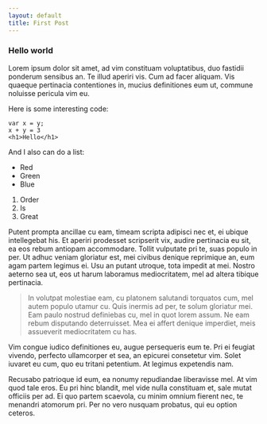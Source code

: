 ```yaml
---
layout: default
title: First Post
---
```


### Hello world
Lorem ipsum dolor sit amet, ad vim constituam voluptatibus, duo fastidii ponderum sensibus an. Te illud aperiri vis. Cum ad facer aliquam. Vis quaeque pertinacia contentiones in, mucius definitiones eum ut, commune noluisse pericula vim eu.

Here is some interesting code:

    var x = y;
    x + y = 3
    <h1>Hello</h1>

And I also can do a list:

* Red
* Green
* Blue

1. Order
2. Is 
3. Great
    
Putent prompta ancillae cu eam, timeam scripta adipisci nec et, ei ubique intellegebat his. Et aperiri prodesset scripserit vix, audire pertinacia eu sit, ea eos rebum antiopam accommodare. Tollit vulputate pri te, suas populo in per. Ut adhuc veniam gloriatur est, mei civibus denique reprimique an, eum agam partem legimus ei. Usu an putant utroque, tota impedit at mei. Nostro aeterno sea ut, eos ut harum laboramus mediocritatem, mel ad altera tibique pertinacia.


> In volutpat molestiae eam, cu platonem salutandi torquatos cum, mel autem populo utamur cu. Quis inermis ad per, te solum gloriatur mei. Eam paulo nostrud definiebas cu, mel in quot lorem assum. Ne eam rebum disputando deterruisset. Mea ei affert denique imperdiet, meis assueverit mediocritatem cu has.

Vim congue iudico definitiones eu, augue persequeris eum te. Pri ei feugiat vivendo, perfecto ullamcorper et sea, an epicurei consetetur vim. Solet iuvaret eu cum, quo eu tritani petentium. At legimus expetendis nam.

Recusabo patrioque id eum, ea nonumy repudiandae liberavisse mel. At vim quod tale eros. Eu pri hinc blandit, mel vide nulla constituam et, sale mutat officiis per ad. Ei quo partem scaevola, cu minim omnium fierent nec, te menandri atomorum pri. Per no vero nusquam probatus, qui eu option ceteros.

